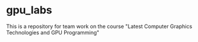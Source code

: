 # gpu_labs
 This is a repository for team work on the course "Latest Computer Graphics Technologies and GPU Programming"
